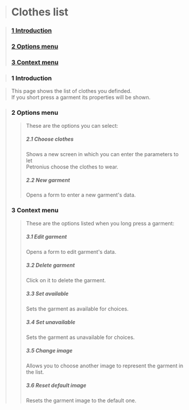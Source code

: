 > <h1>Clothes list</h1>

> <h3><a href='#introduction'>1 Introduction</a></h3>
> <h3><a href='#options_menu'>2 Options menu</a></h3>
> <h3><a href='#context_menu'>3 Context menu</a></h3>

> <h3><a>1 Introduction</a></h3>
> <p>
<blockquote>This page shows the list of clothes you definded.<br>
If you short press a garment its properties will be shown.<br>
</blockquote><blockquote></p>
<h3><a>2 Options menu</a></h3>
<p>
<blockquote>These are the options you can select:<br>
<h5>2.1 Choose clothes</h5>
Shows a new screen in which you can enter the parameters to let<br>
Petronius choose the clothes to wear.<br>
<h5>2.2 New garment</h5>
Opens a form to enter a new garment's data.<br>
</blockquote></p>
<h3><a>3 Context menu</a></h3>
<p>
<blockquote>These are the options listed when you long press a garment:<br>
<h5>3.1 Edit garment</h5>
Opens a form to edit garment's data.<br>
<h5>3.2 Delete garment</h5>
Click on it to delete the garment.<br>
<h5>3.3 Set available</h5>
Sets the garment as available for choices.<br>
<h5>3.4 Set unavailable</h5>
Sets the garment as unavailable for choices.<br>
<h5>3.5 Change image</h5>
Allows you to choose another image to represent the garment in the list.<br>
<h5>3.6 Reset default image</h5>
Resets the garment image to the default one.<br>
</blockquote></p>